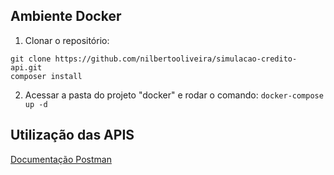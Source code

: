 ## Ambiente Docker

1. Clonar o repositório:
  ```
 git clone https://github.com/nilbertooliveira/simulacao-credito-api.git
 composer install
 ```
2. Acessar a pasta do projeto "docker" e rodar o comando:
	`docker-compose up -d`

## Utilização das APIS
[Documentação Postman](https://www.getpostman.com/collections/256f18e27c13afeed675)

